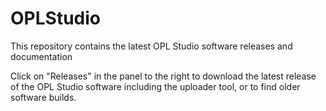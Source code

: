 # OPLStudio
This repository contains the latest OPL Studio software releases and documentation

Click on "Releases" in the panel to the right to download the latest release of the OPL Studio software including the uploader tool,  or to find older software builds.
